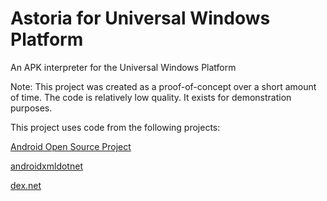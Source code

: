 # Astoria for Universal Windows Platform
An APK interpreter for the Universal Windows Platform

Note: This project was created as a proof-of-concept over a short amount of time. The code is relatively low quality. It exists for demonstration purposes.

This project uses code from the following projects:

<a href="https://source.android.com/">Android Open Source Project</a>

<a href="https://github.com/tbaron/androidxmldotnet">androidxmldotnet</a>

<a href="https://github.com/mariokmk/dex.net">dex.net</a>
